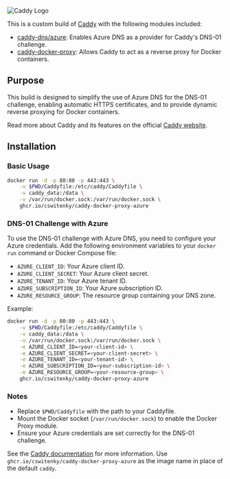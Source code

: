 ![Caddy Logo](caddy.svg)

This is a custom build of [Caddy](https://github.com/caddyserver/caddy) with the following modules included:

- [caddy-dns/azure](https://github.com/caddy-dns/azure): Enables Azure DNS as a provider for Caddy's DNS-01 challenge.
- [caddy-docker-proxy](https://github.com/lucaslorentz/caddy-docker-proxy): Allows Caddy to act as a reverse proxy for Docker containers.

## Purpose

This build is designed to simplify the use of Azure DNS for the DNS-01 challenge, enabling automatic HTTPS certificates, and to provide dynamic reverse proxying for Docker containers.

Read more about Caddy and its features on the official [Caddy website](https://caddyserver.com/).

## Installation

### Basic Usage

```bash
docker run -d -p 80:80 -p 443:443 \
    -v $PWD/Caddyfile:/etc/caddy/Caddyfile \
    -v caddy_data:/data \
    -v /var/run/docker.sock:/var/run/docker.sock \
    ghcr.io/cswitenky/caddy-docker-proxy-azure
```

### DNS-01 Challenge with Azure

To use the DNS-01 challenge with Azure DNS, you need to configure your Azure credentials. Add the following environment variables to your `docker run` command or Docker Compose file:

- `AZURE_CLIENT_ID`: Your Azure client ID.
- `AZURE_CLIENT_SECRET`: Your Azure client secret.
- `AZURE_TENANT_ID`: Your Azure tenant ID.
- `AZURE_SUBSCRIPTION_ID`: Your Azure subscription ID.
- `AZURE_RESOURCE_GROUP`: The resource group containing your DNS zone.

Example:

```bash
docker run -d -p 80:80 -p 443:443 \
    -v $PWD/Caddyfile:/etc/caddy/Caddyfile \
    -v caddy_data:/data \
    -v /var/run/docker.sock:/var/run/docker.sock \
    -e AZURE_CLIENT_ID=<your-client-id> \
    -e AZURE_CLIENT_SECRET=<your-client-secret> \
    -e AZURE_TENANT_ID=<your-tenant-id> \
    -e AZURE_SUBSCRIPTION_ID=<your-subscription-id> \
    -e AZURE_RESOURCE_GROUP=<your-resource-group> \
    ghcr.io/cswitenky/caddy-docker-proxy-azure
```

### Notes

- Replace `$PWD/Caddyfile` with the path to your Caddyfile.
- Mount the Docker socket (`/var/run/docker.sock`) to enable the Docker Proxy module.
- Ensure your Azure credentials are set correctly for the DNS-01 challenge.

See the [Caddy documentation](https://caddyserver.com/docs/running#docker-compose) for more information. Use `ghcr.io/cswitenky/caddy-docker-proxy-azure` as the image name in place of the default `caddy`.

